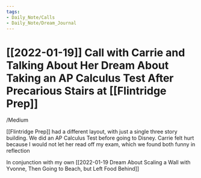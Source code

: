 ```yaml
---
tags:
- Daily_Note/Calls
- Daily_Note/Dream_Journal
---
```


# [[2022-01-19]] Call with Carrie and Talking About Her Dream About Taking an AP Calculus Test After Precarious Stairs at [[Flintridge Prep]]

  /Medium

[[Flintridge Prep]] had a different layout, with just a single three story building. We did an AP Calculus Test before going to Disney. Carrie felt hurt because I would not let her read off my exam, which we found both funny in reflection

In conjunction with my own [[2022-01-19 Dream About Scaling a Wall with Yvonne, Then Going to Beach, but Left Food Behind]]